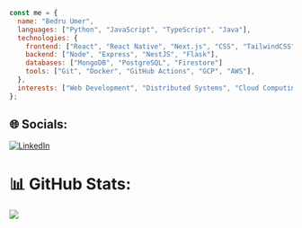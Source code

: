 ```javascript
const me = {
  name: "Bedru Umer",
  languages: ["Python", "JavaScript", "TypeScript", "Java"],
  technologies: {
    frontend: ["React", "React Native", "Next.js", "CSS", "TailwindCSS"],
    backend: ["Node", "Express", "NestJS", "Flask"],
    databases: ["MongoDB", "PostgreSQL", "Firestore"]
    tools: ["Git", "Docker", "GitHub Actions", "GCP", "AWS"],
  },
  interests: ["Web Development", "Distributed Systems", "Cloud Computing"],
};
```

## 🌐 Socials:

[![LinkedIn](https://img.shields.io/badge/LinkedIn-%230077B5.svg?logo=linkedin&logoColor=white)](https://linkedin.com/in/bedru-umer)

# 📊 GitHub Stats:

![](https://github-readme-stats.vercel.app/api/top-langs/?username=bedre7&theme=dracula&hide_border=false&include_all_commits=false&count_private=true&layout=compact)

<!-- Proudly created with GPRM ( https://gprm.itsvg.in ) -->
